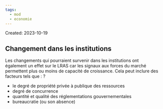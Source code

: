 ```yaml
---
tags:
  - mod
  - economie
---
```

Created: 2023-10-19

## Changement dans les institutions
Les changements qui pourraient survenir dans les institutions ont également un effet sur le LRAS car les signaux aux forces du marché permettent plus ou moins de capacité de croissance. Cela peut inclure des facteurs tels que :
?
-   le degré de propriété privée à publique des ressources
-   degré de concurrence
-   quantité et qualité des réglementations gouvernementales
-   bureaucratie (ou son absence)